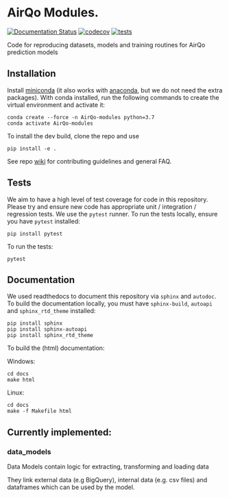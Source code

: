 # AirQo Modules.

[![Documentation Status](https://readthedocs.org/projects/airqo-modules/badge/?version=latest)](https://airqo-modules.readthedocs.io/en/latest/?badge=latest) [![codecov](https://codecov.io/gh/airqo-platform/AirQo-modules/branch/add-data-model/graph/badge.svg?token=A7AQLMNI9R)](https://codecov.io/gh/airqo-platform/AirQo-modules) [![tests](https://github.com/airqo-platform/AirQo-modules/actions/workflows/python-app.yml/badge.svg)](https://github.com/airqo-platform/AirQo-modules/actions/workflows/python-app.yml)

Code for reproducing datasets, models and training routines for AirQo prediction models

## Installation

Install [miniconda](https://docs.conda.io/en/latest/miniconda.html) (it also works with [anaconda](https://docs.anaconda.com/anaconda/install/), but we do not need the extra packages). With conda installed, run the following commands to create the virtual environment and activate it:

```
conda create --force -n AirQo-modules python=3.7
conda activate AirQo-modules
```

To install the dev build, clone the repo and use

    pip install -e .

See repo [wiki](https://github.com/airqo-platform/AirQo-modules/wiki) for contributing guidelines and general FAQ.
## Tests

We aim to have a high level of test coverage for code in this repository. Please try and ensure new code has appropriate unit / integration / regression tests. We use the `pytest` runner. To run the tests locally, ensure you have `pytest` installed:

```
pip install pytest
```

To run the tests:

```
pytest
```
## Documentation

We used readthedocs to document this repository via `sphinx` and `autodoc`. To build the documentation locally, you must have `sphinx-build`,  `autoapi` and `sphinx_rtd_theme` installed:

```
pip install sphinx
pip install sphinx-autoapi
pip install sphinx_rtd_theme
```

To build the (html) documentation:

Windows:

```
cd docs
make html
```

Linux:

```
cd docs
make -f Makefile html
```

## Currently implemented:
### data_models

Data Models contain logic for extracting, transforming and loading data

They link external data (e.g BigQuery), internal data (e.g. csv files) and dataframes which can be used by the model.
